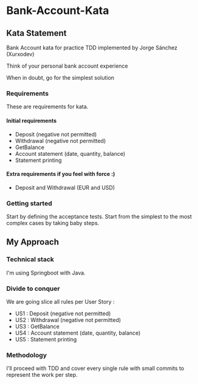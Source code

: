 # Bank-Account-Kata

## Kata Statement

Bank Account kata for practice TDD implemented by Jorge Sánchez (Xurxodev)

Think of your personal bank account experience

When in doubt, go for the simplest solution

### Requirements

These are requirements for kata.

#### Initial requirements

* Deposit (negative not permitted)
* Withdrawal (negative not permitted)  
* GetBalance  
* Account statement (date, quantity, balance) 
* Statement printing 

#### Extra requirements if you feel with force :)

* Deposit and Withdrawal (EUR and USD)

### Getting started

Start by defining the acceptance tests. 
Start from the simplest to the most complex cases by taking baby steps.

## My Approach


### Technical stack 

I'm using Springboot with Java.

### Divide to conquer

We are going slice all rules per User Story :

* US1 : Deposit (negative not permitted)
* US2 : Withdrawal (negative not permitted)  
* US3 : GetBalance  
* US4 : Account statement (date, quantity, balance) 
* US5 : Statement printing 

### Methodology

I'll proceed with TDD and cover every single rule with small commits to represent the work per step.
